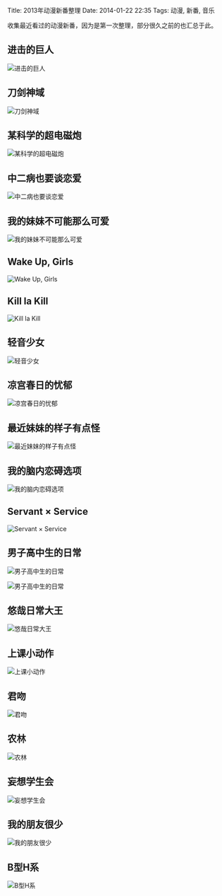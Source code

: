 Title: 2013年动漫新番整理
Date: 2014-01-22 22:35
Tags: 动漫, 新番, 音乐

[1]: /static/images/cartoon/JinJiDeJuRen.jpg
[2]: /static/images/cartoon/DaoJianShenYu.jpg
[3]: /static/images/cartoon/MouKeXueDeChaoDianCiPao.jpg
[4]: /static/images/cartoon/ZhongErBingYeYaoTanLianAi.jpg
[5]: /static/images/cartoon/WoDeMeiMeiBuKeNengNaMeKeAi.jpg
[6]: /static/images/cartoon/WakeUpGirls.jpg
[7]: /static/images/cartoon/KillLaKill.jpg
[8]: /static/images/cartoon/QingYinShaoNv.jpg
[9]: /static/images/cartoon/LiangGongChunRiDeYouYu.jpg
[10]: /static/images/cartoon/ZuiJinMeiMeiDeYangZiYouDianGuai.jpg
[11]: /static/images/cartoon/WoDeNaoNeiLianAiXuanXiang.jpg
[12]: /static/images/cartoon/ServantXService.jpg
[13]: /static/images/cartoon/NanZiGaoZhongShengDeRiChang.jpg
[14]: /static/images/cartoon/NanZiGaoZhongShengDeRiChang_1.jpg
[15]: /static/images/cartoon/NanZiGaoZhongShengDeRiChang_2.jpg
[16]: /static/images/cartoon/YouZaiRiChangDaWang.jpg
[17]: /static/images/cartoon/ShangKeXiaoDongZuo.jpg
[18]: /static/images/cartoon/JunWen.jpg
[19]: /static/images/cartoon/NongLin.jpg
[20]: /static/images/cartoon/WangXiangXueShengHui.jpg
[21]: /static/images/cartoon/WoDePengYouHenShao.jpg
[22]: /static/images/cartoon/BXingHXi.jpg

收集最近看过的动漫新番，因为是第一次整理，部分很久之前的也汇总于此。

## 进击的巨人
![进击的巨人][1]

## 刀剑神域
![刀剑神域][2]

## 某科学的超电磁炮
![某科学的超电磁炮][3]

## 中二病也要谈恋爱
![中二病也要谈恋爱][4]

## 我的妹妹不可能那么可爱
![我的妹妹不可能那么可爱][5]

## Wake Up, Girls
![Wake Up, Girls][6]

## Kill la Kill
![Kill la Kill][7]

## 轻音少女
![轻音少女][8]

## 凉宫春日的忧郁
![凉宫春日的忧郁][9]

## 最近妹妹的样子有点怪
![最近妹妹的样子有点怪][10]

## 我的脑内恋碍选项
![我的脑内恋碍选项][11]

## Servant × Service
![Servant × Service][12]

## 男子高中生的日常
![男子高中生的日常][14]

![男子高中生的日常][15]

## 悠哉日常大王
![悠哉日常大王][16]

## 上课小动作
![上课小动作][17]

## 君吻
![君吻][18]

## 农林
![农林][19]

## 妄想学生会
![妄想学生会][20]

## 我的朋友很少
![我的朋友很少][21]

## B型H系
![B型H系][22]

